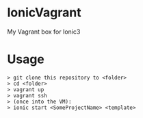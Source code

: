 # IonicVagrant
My Vagrant box for Ionic3

# Usage

```
> git clone this repository to <folder>
> cd <folder>
> vagrant up
> vagrant ssh
> (once into the VM):
> ionic start <SomeProjectName> <template>
```

